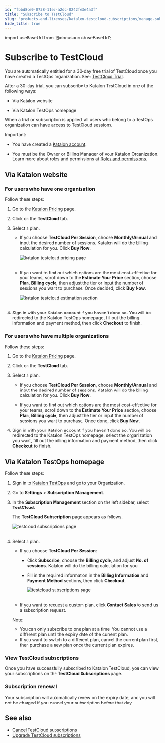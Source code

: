 ```yaml
---
id: "fbbd8ce0-0738-11ed-a2dc-0242fe3e4a3f"
title: "Subscribe to TestCloud"
slug: "products-and-licenses/katalon-testcloud-subscriptions/manage-subscriptions/subscribe-to-testcloud"
hide_title: true
---
```

import useBaseUrl from '@docusaurus/useBaseUrl';


# <a id="id" class="anchor_top_offset"/><a id="ariaid-title1" class="anchor_top_offset"/>Subscribe to TestCloud

<p xmlns="http://www.w3.org/1999/xhtml" className="p">You are automatically entitled for a 30-day free trial of   TestCloud once you have created a TestOps organization. See: <a className="xref" href="/docs/products-and-licenses/katalon-testcloud-subscriptions/pricing-and-feature-comparisons#id_2">TestCloud     Trial</a>.</p> 
<div xmlns="http://www.w3.org/1999/xhtml" className="p">After a 30-day trial, you can subscribe to Katalon TestCloud in
  one of the following ways: <ul className="ul"><li className="li"><p className="p">Via Katalon website</p></li><li className="li"><p className="p">Via Katalon TestOps homepage</p></li></ul></div>
<p xmlns="http://www.w3.org/1999/xhtml" className="p">When a trial or subscription is applied, all users who belong to a TestOps organization can have access to TestCloud sessions.</p> 
<div xmlns="http://www.w3.org/1999/xhtml" className="note important note_important"><span className="note__title">Important:</span> 
  <ul className="ul"><li className="li"><p className="p">You have created a <a className="xref j-external-link" href="https://www.katalon.com/sign-up/" target="_blank">Katalon account</a>. </p></li><li className="li"><p className="p">You
        must be the Owner or Billing Manager of your Katalon Organization.
        Learn more about roles and permissions at <a className="xref" href="/docs/katalon-testops/get-started/roles-and-permissions">Roles
          and permissions</a>.</p></li></ul>
</div>
    

## <a id="id_1" class="anchor_top_offset"/>Via Katalon website

    
          
      

### <a id="id_2" class="anchor_top_offset"/>For users who have one organization

      
        
<p xmlns="http://www.w3.org/1999/xhtml" className="p">Follow these steps:</p> 
        
<ol xmlns="http://www.w3.org/1999/xhtml" className="ol">   <li className="li">     <p className="p">Go to the <a className="xref j-external-link" href="https://www.katalon.com/pricing/" target="_blank">Katalon         Pricing</a> page.</p>   </li>   <li className="li">     <p className="p">Click on the <strong className="ph b">TestCloud</strong> tab.</p>   </li>   <li className="li">     <p className="p">Select a plan.</p>     <ul className="ul">       <li className="li">         <p className="p">If you choose <strong className="ph b">TestCloud Per Session</strong>, choose           <strong className="ph b">Monthly/Annual</strong> and input the desired number of           sessions. Katalon will do the billing calculation for you. Click           <strong className="ph b">Buy Now</strong>.</p>         <p className="p">           <img className="image" src={useBaseUrl("https://github.com/katalon-studio/docs-images/raw/master/katalon-testcloud/purchase-tc/TC-Website-pricing-ui-may2022.png")} alt="katalon testcloud pricing page" /><br /><br />         </p>       </li>       <li className="li">         <p className="p">If you want to find out which options are the most           cost-effective for your teams, scroll down to the <strong className="ph b">Estimate             Your Price</strong> section, choose <strong className="ph b">Plan</strong>,           <strong className="ph b">Billing cycle</strong>, then adjust the tier or input the           number of sessions you want to purchase. Once decided, click           <strong className="ph b">Buy Now</strong>.</p>         <p className="p">           <img className="image" src={useBaseUrl("https://github.com/katalon-studio/docs-images/raw/master/katalon-testcloud/purchase-tc/TC-Website-pricing-estimation.png")} alt="katalon testcloud estimation section" /><br /><br />         </p>       </li>     </ul>   </li>   <li className="li">     <p className="p">Sign in with your Katalon account if you haven't done so. You       will be redirected to the Katalon TestOps homepage, fill out the       billing information and payment method, then click       <strong className="ph b">Checkout</strong> to finish.</p>   </li> </ol> 
      
    
      

### <a id="id_3" class="anchor_top_offset"/>For users who have multiple organizations

      
        
<p xmlns="http://www.w3.org/1999/xhtml" className="p">Follow these steps:</p> 
        
<ol xmlns="http://www.w3.org/1999/xhtml" className="ol">   <li className="li">     <p className="p">Go to the <a className="xref j-external-link" href="https://www.katalon.com/pricing/" target="_blank">Katalon         Pricing</a> page.</p>   </li>   <li className="li">     <p className="p">Click on the <strong className="ph b">TestCloud</strong> tab.</p>   </li>   <li className="li">     <p className="p">Select a plan.</p>     <ul className="ul">       <li className="li">         <p className="p">If you choose <strong className="ph b">TestCloud Per Session</strong>, choose           <strong className="ph b">Monthly/Annual</strong> and input the desired number of           sessions. Katalon will do the billing calculation for you. Click           <strong className="ph b">Buy Now</strong>.</p>       </li>       <li className="li">         <p className="p">If you want to find out which options are the most           cost-effective for your teams, scroll down to the <strong className="ph b">Estimate             Your Price</strong> section, choose <strong className="ph b">Plan</strong>,           <strong className="ph b">Billing cycle</strong>, then adjust the tier or input the           number of sessions you want to purchase. Once done, click           <strong className="ph b">Buy Now</strong>.</p>       </li>     </ul>   </li>   <li className="li">     <p className="p">Sign in with your Katalon account if you haven't done so. You       will be redirected to the Katalon TestOps homepage, select the       organization you want, fill out the billing information and payment       method, then click <strong className="ph b">Checkout</strong> to finish.</p>   </li> </ol> 
      
    

## <a id="id_4" class="anchor_top_offset"/>Via Katalon TestOps homepage

<p xmlns="http://www.w3.org/1999/xhtml" className="p">Follow these steps:</p> 
<ol xmlns="http://www.w3.org/1999/xhtml" className="ol"><li className="li">     <p className="p">Sign in to <a className="xref j-external-link" href="https://testops.katalon.io/login" target="_blank">Katalon         TestOps</a> and go to your Organization.</p>   </li><li className="li">     <p className="p">Go to <strong className="ph b">Settings</strong> &gt; <strong className="ph b">Subscription         Management</strong>.</p>   </li><li className="li">     <p className="p">In the <strong className="ph b">Subscription Management</strong> section on the       left sidebar, select <strong className="ph b">TestCloud</strong>.</p>     <p className="p">The <strong className="ph b">TestCloud Subscription</strong> page appears as       follows.</p>     <p className="p">       <img className="image" src={useBaseUrl("https://github.com/katalon-studio/docs-images/raw/master/katalon-testcloud/purchase-tc/TC_subscription_page_2.png")} alt="testcloud subscriptions page" /><br /><br />     </p>   </li><li className="li">     <p className="p">Select a plan.</p>     <ul className="ul"><li className="li">         <p className="p">If you choose <strong className="ph b">TestCloud Per Session</strong>:</p>         <ul className="ul"><li className="li">Click <strong className="ph b">Subscribe</strong>, choose the <strong className="ph b">Billing               cycle</strong>, and adjust <strong className="ph b">No. of sessions</strong>.             Katalon will do the billing calculation for you.</li><li className="li">             <p className="p">Fill in the required information in the <strong className="ph b">Billing                 Information</strong> and <strong className="ph b">Payment Method</strong> sections,               then click <strong className="ph b">Checkout</strong>.</p>             <p className="p">               <img className="image" src={useBaseUrl("https://github.com/katalon-studio/docs-images/raw/master/katalon-testcloud/purchase-tc/TC-Per-Ses-TestCloud-Purchasing.png")} alt="testcloud subscriptions page" /><br /><br />             </p>           </li></ul>       </li><li className="li">         <p className="p">If you want to request a custom plan, click <strong className="ph b">Contact             Sales</strong> to send us a subscription request.</p>       </li></ul>     <div className="note note note_note"><span className="note__title">Note:</span>        <ul className="ul"><li className="li">You can only subscribe to one plan at a time. You cannot use a           different plan until the expiry date of the current plan.</li><li className="li">If you want to switch to a different plan, cancel the current           plan first, then purchase a new plan once the current plan           expires.</li></ul>     </div>   </li></ol> 
      

### <a id="id_5" class="anchor_top_offset"/>View TestCloud subscriptions

      
        
<p xmlns="http://www.w3.org/1999/xhtml" className="p">Once you have successfully subscribed to Katalon TestCloud, you   can view your subscriptions on the <strong className="ph b">TestCloud     Subscriptions</strong> page.</p> 
      
    
      

### <a id="id_6" class="anchor_top_offset"/>Subscription renewal

      
        
<p xmlns="http://www.w3.org/1999/xhtml" className="p">Your subscription will automatically renew on the expiry date,   and you will not be charged if you cancel your subscription before   that day.</p> 
      
    
    

## <a id="id_7" class="anchor_top_offset"/>See also

    
      
<ul xmlns="http://www.w3.org/1999/xhtml" className="ul">   <li className="li">     <a className="xref" href="/docs/products-and-licenses/katalon-testcloud-subscriptions/manage-subscriptions/cancel-subscriptions">Cancel       TestCloud subscriptions</a>   </li>   <li className="li">     <a className="xref" href="/docs/products-and-licenses/katalon-testcloud-subscriptions/manage-subscriptions/upgrade-subscriptions">Upgrade       TestCloud subscriptions</a>   </li> </ul> 
    
  

